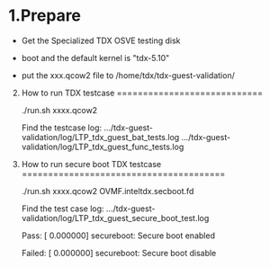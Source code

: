 1.Prepare
===========
   - Get the Specialized TDX OSVE testing disk 
   - boot and the default kernel is "tdx-5.10"

   - put the xxx.qcow2 file to  /home/tdx/tdx-guest-validation/



2. How to run TDX testcase
============================

	
	./run.sh xxxx.qcow2

	Find the testcase log:
		.../tdx-guest-validation/log/LTP_tdx_guest_bat_tests.log
		.../tdx-guest-validation/log/LTP_tdx_guest_func_tests.log

3. How to run secure boot TDX testcase
=======================================

	./run.sh xxxx.qcow2 OVMF.inteltdx.secboot.fd
	
	Find the test case log:
	.../tdx-guest-validation/log/LTP_tdx_guest_secure_boot_test.log

	
	Pass:
	[    0.000000] secureboot: Secure boot enabled

	Failed:
	[    0.000000] secureboot: Secure boot disable
